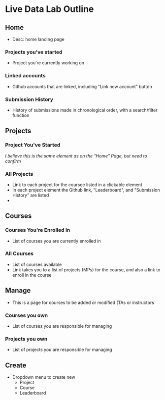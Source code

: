 # Live Data Lab Outline

## Home
* Desc: home landing page

### Projects you've started
* Project you're currently working on

### Linked accounts
* Github accounts that are linked, including "Link new account" button

### Submission History
* History of submissions made in chronological order, with a search/filter function

## Projects
### Project You've Started
*I believe this is the same element as on the "Home" Page, but need to confirm*
### All Projects
* Link to each project for the coursee listed in a clickable element
* In each project element the Github link, "Leaderboard", and "Submission History" are listed
* 


## Courses
### Courses You're Enrolled In
* List of courses you are currently enrolled in
### All Courses
* List of courses available
* Link takes you to a list of projects (MPs) for the course, and also a link to enroll in the course


## Manage
* This is a page for courses to be added or modified (TAs or instructors
### Courses you own
* List of courses you are responsible for managing
### Projects you own
* List of projects you are responsible for managing

## Create
* Dropdown menu to create new
	* Project
	* Course 
	* Leaderboard
